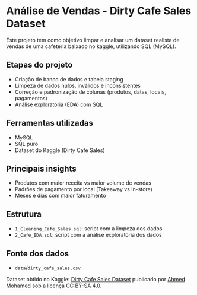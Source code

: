 # Análise de Vendas - Dirty Cafe Sales Dataset

Este projeto tem como objetivo limpar e analisar um dataset realista de vendas de uma cafeteria baixado no kaggle, utilizando SQL (MySQL).

## Etapas do projeto
- Criação de banco de dados e tabela staging
- Limpeza de dados nulos, inválidos e inconsistentes
- Correção e padronização de colunas (produtos, datas, locais, pagamentos)
- Análise exploratória (EDA) com SQL

## Ferramentas utilizadas
- MySQL
- SQL puro
- Dataset do Kaggle (Dirty Cafe Sales)

## Principais insights
- Produtos com maior receita vs maior volume de vendas
- Padrões de pagamento por local (Takeaway vs In-store)
- Meses e dias com maior faturamento

## Estrutura
- `1_Cleaning_Cafe_Sales.sql`: script com a limpeza dos dados
- `2_Cafe_EDA.sql`: script com a análise exploratória dos dados

## Fonte dos dados
 - `data`/`dirty_cafe_sales.csv`
     
Dataset obtido no Kaggle: [Dirty Cafe Sales Dataset](https://www.kaggle.com/datasets/ahmedmohamed2003/cafe-sales-dirty-data-for-cleaning-training) publicado por [Ahmed Mohamed](https://www.kaggle.com/ahmedmohamed2003) sob a licença [CC BY-SA 4.0](https://creativecommons.org/licenses/by-sa/4.0/).

